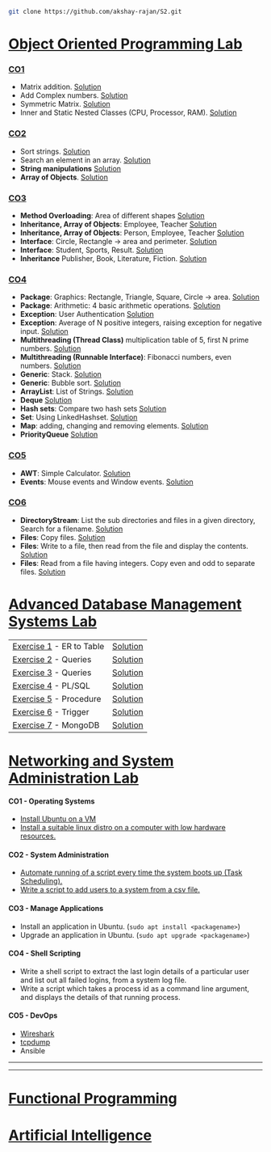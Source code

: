 ```bash
git clone https://github.com/akshay-rajan/S2.git
```

# [Object Oriented Programming Lab](/OOP#readme)

### [CO1](./OOP/CO1/)

- Matrix addition. [Solution](./OOP/CO1/Matrix.java)
- Add Complex numbers. [Solution](./OOP/CO1/Complex.java)
- Symmetric Matrix. [Solution](./OOP/CO1/SymmetricMatrix.java)
- Inner and Static Nested Classes (CPU, Processor, RAM). [Solution](./OOP/CO1/CPU.java)

### [CO2](./OOP/CO2/)

- Sort strings. [Solution](./OOP/CO2/Sort.java)
- Search an element in an array. [Solution](./OOP/CO2/Search.java)
- **String manipulations** [Solution](./OOP/CO2/StringManipulation.java)
- **Array of Objects**. [Solution](./OOP/CO2/Employee.java)

### [CO3](./OOP/CO3/)

- **Method Overloading**: Area of different shapes  [Solution](./OOP/CO3/Area.java)
- **Inheritance, Array of Objects**: Employee, Teacher [Solution](./OOP/CO3/Teacher.java)
- **Inheritance, Array of Objects**: Person, Employee, Teacher [Solution](./OOP/CO3/Teacher2.java)
- **Interface**: Circle, Rectangle -> area and perimeter. [Solution](./OOP/CO3/Shapes.java)
- **Interface**: Student, Sports, Result. [Solution](./OOP/CO3/Result.java)
- **Inheritance** Publisher, Book, Literature, Fiction. [Solution](./OOP/CO3/Books.java)

### [CO4](./OOP/CO4/)

- **Package**: Graphics: Rectangle, Triangle, Square, Circle -> area. [Solution](./OOP/CO4/GraphicsPkg.java)
- **Package**: Arithmetic: 4 basic arithmetic operations. [Solution](./OOP/CO4/ArithmeticPkg.java)
- **Exception**: User Authentication [Solution](./OOP/CO4/Authentication.java)
- **Exception**: Average of N positive integers, raising exception for negative input. [Solution](./OOP/CO4/Average.java)
- **Multithreading (Thread Class)**  multiplication table of 5, first N prime numbers. [Solution](./OOP/CO4/MultiplicationTable.java)
- **Multithreading (Runnable Interface)**: Fibonacci numbers, even numbers. [Solution](./OOP/CO4/Even.java)
- **Generic**: Stack. [Solution](./OOP/CO4/GenericStack.java)
- **Generic**: Bubble sort. [Solution](./OOP/CO4/GenericBubbleSort.java)
- **ArrayList**: List of Strings. [Solution](./OOP/CO4/ArrayLists.java)
- **Deque** [Solution](./OOP/CO4/DoubleEndedQueue.java)
- **Hash sets**: Compare two hash sets [Solution](./OOP/CO4/HashSets.java)
- **Set**: Using LinkedHashset. [Solution](./OOP/CO4/LHSet.java)
- **Map**: adding, changing and removing elements. [Solution](./OOP/CO4/Maps.java)
- **PriorityQueue** [Solution](./OOP/CO4/Queue.java)

### [CO5](./OOP/CO5/)

- **AWT**: Simple Calculator. [Solution](./OOP/CO5/Calculator.java)
- **Events**: Mouse events and Window events. [Solution](./OOP/CO5/Events.java) 

### [CO6](./OOP/CO6/)

- **DirectoryStream**: List the sub directories and files in a given directory, Search for a filename. [Solution](./OOP/CO6/ListFiles.java) 
- **Files**: Copy files. [Solution](./OOP/CO6/CopyFiles2.java)
- **Files**: Write to a file, then read from the file and display the contents. [Solution](./OOP/CO6/Files.java)
- **Files**: Read from a file having integers. Copy even and odd to separate files. [Solution](./OOP/CO6/Numbers.java)


# [Advanced Database Management Systems Lab](/ADBMS#readme)

<table>
    <tr>
        <td><a href="./ADBMS/QUESTIONS.md#exercise-1---er-to-table">Exercise 1</a> - ER to Table</td>
        <td><a href="./ADBMS/exercise1.sql">Solution</a></td>
    </tr>
    <tr>
        <td><a href="./ADBMS/QUESTIONS.md#exercise-2---queries">Exercise 2</a> - Queries</td>
        <td><a href="./ADBMS/exercise2.sql">Solution</a></td>
    </tr>
    <tr>
        <td><a href="./ADBMS/QUESTIONS.md#exercise-3---queries">Exercise 3</a> - Queries</td>
        <td><a href="./ADBMS/exercise3.sql">Solution</a></td>
    </tr>
    <tr>
        <td><a href="./ADBMS/QUESTIONS.md#exercise-4---plsql">Exercise 4</a> - PL/SQL</td>
        <td><a href="./ADBMS/exercise4pl.sql">Solution</a></td>
    </tr>
    <tr>
        <td><a href="./ADBMS/QUESTIONS.md#exercise-5---procedure">Exercise 5</a> - Procedure</td>
        <td><a href="./ADBMS/exercise5.sql">Solution</a></td>
    </tr>
    <tr>
        <td><a href="./ADBMS/QUESTIONS.md#exercise-6---trigger">Exercise 6</a> - Trigger</td>
        <td><a href="./ADBMS/exercise6.sql">Solution</a></td>
    </tr>
    <tr>
        <td><a href="./ADBMS/QUESTIONS.md#exercise-7---mongodb">Exercise 7</a> - MongoDB</td>
        <td><a href="./ADBMS/exercise7.ipynb">Solution</a></td>
    </tr>
</table>


# [Networking and System Administration Lab](/NSA#readme)

#### CO1 - Operating Systems

- [Install Ubuntu on a VM](./NSA/INSTALLATIONS.md#ubuntu-in-vm)
- [Install a suitable linux distro on a computer with low hardware resources.](./NSA/INSTALLATIONS.md#antix)

#### CO2 - System Administration

- [Automate running of a script every time the system boots up (Task Scheduling).](./NSA/README.md#task-scheduling)
- [Write a script to add users to a system from a csv file.](./NSA/users.sh)

#### CO3 - Manage Applications

- Install an application in Ubuntu. (`sudo apt install <packagename>`)
- Upgrade an application in Ubuntu. (`sudo apt upgrade <packagename>`)

#### CO4 - Shell Scripting

- Write a shell script to extract the last login details of a particular user and list out all failed logins, from a system log file.
- Write a script which takes a process id as a command line argument, and displays the details of that running process.

#### CO5 - DevOps

- [Wireshark](./NSA/README.md#wireshark)
- [tcpdump](./NSA/README.md#tcpdump)
- Ansible

---
---

# [Functional Programming](/FP#readme)


# [Artificial Intelligence](/AI#readme)


